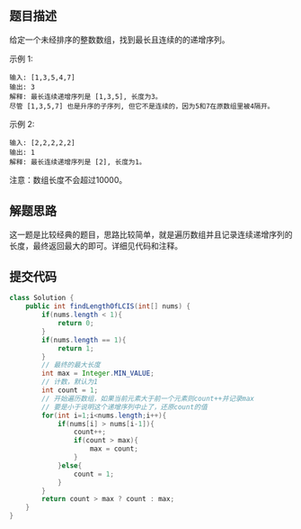 ## 题目描述

给定一个未经排序的整数数组，找到最长且连续的的递增序列。

示例 1:


```
输入: [1,3,5,4,7]
输出: 3
解释: 最长连续递增序列是 [1,3,5], 长度为3。
尽管 [1,3,5,7] 也是升序的子序列, 但它不是连续的，因为5和7在原数组里被4隔开。
```

示例 2:


```
输入: [2,2,2,2,2]
输出: 1
解释: 最长连续递增序列是 [2], 长度为1。
```

注意：数组长度不会超过10000。


## 解题思路

这一题是比较经典的题目，思路比较简单，就是遍历数组并且记录连续递增序列的长度，最终返回最大的即可。详细见代码和注释。

## 提交代码



```java
class Solution {
    public int findLengthOfLCIS(int[] nums) {
        if(nums.length < 1){
            return 0;
        }
        if(nums.length == 1){
            return 1;
        }
        // 最终的最大长度
        int max = Integer.MIN_VALUE;
        // 计数，默认为1
        int count = 1;
        // 开始遍历数组，如果当前元素大于前一个元素则count++并记录max
        // 要是小于说明这个递增序列中止了，还原count的值
        for(int i=1;i<nums.length;i++){
            if(nums[i] > nums[i-1]){
                count++;
                if(count > max){
                    max = count;
                }
            }else{
                count = 1;
            }
        }
        return count > max ? count : max;
    }
}
```
